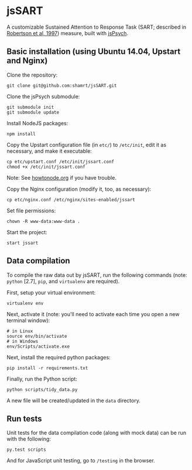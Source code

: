# jsSART

A customizable Sustained Attention to Response Task (SART; described in [Robertson et al, 1997][1]) measure, built with [jsPsych](https://github.com/jodeleeuw/jsPsych).

[1]: http://www.sciencedirect.com/science/article/pii/S0028393297000158

## Basic installation (using Ubuntu 14.04, Upstart and Nginx)

Clone the repository:

    git clone git@github.com:shamrt/jsSART.git

Clone the jsPsych submodule:

    git submodule init
    git submodule update

Install NodeJS packages:

    npm install

Copy the Upstart configuration file (in `etc/`) to `/etc/init`, edit it as necessary, and make it executable:

    cp etc/upstart.conf /etc/init/jssart.conf
    chmod +x /etc/init/jssart.conf

Note: See [howtonode.org](http://howtonode.org/deploying-node-upstart-monit) if you have trouble.


Copy the Nginx configuration (modify it, too, as necessary):

    cp etc/nginx.conf /etc/nginx/sites-enabled/jssart

Set file permissions:

    chown -R www-data:www-data .

Start the project:

    start jssart


## Data compilation

To compile the raw data out by jsSART, run the following commands (note: `python` [2.7], `pip`, and `virtualenv` are required).

First, setup your virtual environment:

    virtualenv env

Next, activate it (note: you'll need to activate each time you open a new terminal window):

    # in Linux
    source env/bin/activate
    # in Windows
    env/Scripts/activate.exe

Next, install the required python packages:

    pip install -r requirements.txt

Finally, run the Python script:

    python scripts/tidy_data.py

A new file will be created/updated in the `data` directory.


## Run tests

Unit tests for the data compilation code (along with mock data) can be run with the following:

    py.test scripts

And for JavaScript unit testing, go to `/testing` in the browser.
